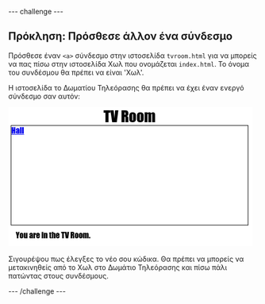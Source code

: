 \--- challenge \---

## Πρόκληση: Πρόσθεσε άλλον ένα σύνδεσμο

Πρόσθεσε έναν `<a>` σύνδεσμο στην ιστοσελίδα `tvroom.html` για να μπορείς να πας πίσω στην ιστοσελίδα Χωλ που ονομάζεται `index.html`. Το όνομα του συνδέσμου θα πρέπει να είναι 'Χωλ'.

Η ιστοσελίδα το Δωματίου Τηλεόρασης θα πρέπει να έχει έναν ενεργό σύνδεσμο σαν αυτόν:

![στιγμιότυπο οθόνης](images/rooms-hall-link.png)

Σιγουρέψου πως έλεγξες το νέο σου κώδικα. Θα πρέπει να μπορείς να μετακινηθείς από το Χωλ στο Δωμάτιο Τηλεόρασης και πίσω πάλι πατώντας στους συνδέσμους.

\--- /challenge \---